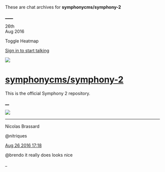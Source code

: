 These are chat archives for **symphonycms/symphony-2**

[__](/symphonycms/symphony-2/archives/2016/08/27)[__](/symphonycms/symphony-2/archives/2016/08/25)

26th  
Aug 2016

Toggle Heatmap

[Sign in to start talking](/login?action=login&button=archive-login)

![](https://avatars-02.gitter.im/group/iv/3/57542c45c43b8c601977197e?s=48)

#  [symphonycms/symphony-2](/symphonycms/symphony-2)

This is the official Symphony 2 repository.

[ __](/orgs/symphonycms/rooms "More symphonycms rooms")

![](https://avatars1.githubusercontent.com/u/771169?v=3&s=30)

____

Nicolas Brassard

@nitriques

[Aug 26 2016
17:18](https://gitter.im/symphonycms/symphony-2?at=57c079fc8877dae6209cb659)

@brendo it really does looks nice

_

